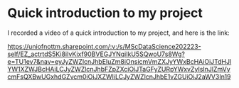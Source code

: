 # Quick introduction to my project



I recorded a video of a quick introduction to my project, and here is the link:

https://uniofnottm.sharepoint.com/:v:/s/MScDataScience202223-self/EZ_actrtdS5Ki8iIvKixf90BVEGJYNqiIkU5SQwoU7s8Wg?e=TU1ev7&nav=eyJyZWZlcnJhbEluZm8iOnsicmVmZXJyYWxBcHAiOiJTdHJlYW1XZWJBcHAiLCJyZWZlcnJhbFZpZXciOiJTaGFyZURpYWxvZyIsInJlZmVycmFsQXBwUGxhdGZvcm0iOiJXZWIiLCJyZWZlcnJhbE1vZGUiOiJ2aWV3In19
